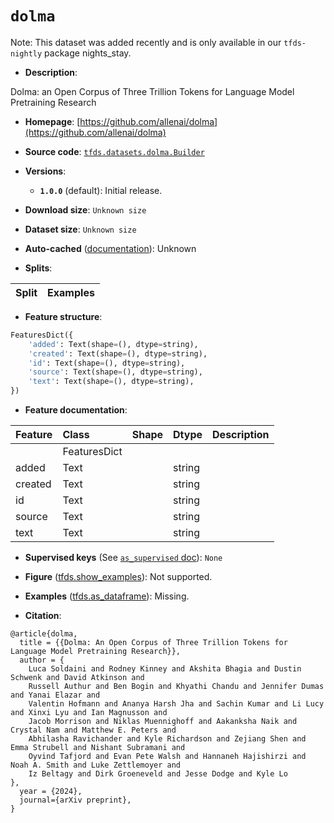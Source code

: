 <div itemscope itemtype="http://schema.org/Dataset">
  <div itemscope itemprop="includedInDataCatalog" itemtype="http://schema.org/DataCatalog">
    <meta itemprop="name" content="TensorFlow Datasets" />
  </div>
  <meta itemprop="name" content="dolma" />
  <meta itemprop="description" content="Dolma: an Open Corpus of Three Trillion Tokens for Language Model Pretraining&#10;Research&#10;&#10;To use this dataset:&#10;&#10;```python&#10;import tensorflow_datasets as tfds&#10;&#10;ds = tfds.load(&#x27;dolma&#x27;, split=&#x27;train&#x27;)&#10;for ex in ds.take(4):&#10;  print(ex)&#10;```&#10;&#10;See [the guide](https://www.tensorflow.org/datasets/overview) for more&#10;informations on [tensorflow_datasets](https://www.tensorflow.org/datasets).&#10;&#10;" />
  <meta itemprop="url" content="https://www.tensorflow.org/datasets/catalog/dolma" />
  <meta itemprop="sameAs" content="https://github.com/allenai/dolma" />
  <meta itemprop="citation" content="@article{dolma,&#10;  title = {{Dolma: An Open Corpus of Three Trillion Tokens for Language Model Pretraining Research}},&#10;  author = {&#10;    Luca Soldaini and Rodney Kinney and Akshita Bhagia and Dustin Schwenk and David Atkinson and&#10;    Russell Authur and Ben Bogin and Khyathi Chandu and Jennifer Dumas and Yanai Elazar and&#10;    Valentin Hofmann and Ananya Harsh Jha and Sachin Kumar and Li Lucy and Xinxi Lyu and Ian Magnusson and&#10;    Jacob Morrison and Niklas Muennighoff and Aakanksha Naik and Crystal Nam and Matthew E. Peters and&#10;    Abhilasha Ravichander and Kyle Richardson and Zejiang Shen and Emma Strubell and Nishant Subramani and&#10;    Oyvind Tafjord and Evan Pete Walsh and Hannaneh Hajishirzi and Noah A. Smith and Luke Zettlemoyer and&#10;    Iz Beltagy and Dirk Groeneveld and Jesse Dodge and Kyle Lo&#10;},&#10;  year = {2024},&#10;  journal={arXiv preprint},&#10;}" />
</div>

# `dolma`


Note: This dataset was added recently and is only available in our
`tfds-nightly` package
<span class="material-icons" title="Available only in the tfds-nightly package">nights_stay</span>.

*   **Description**:

Dolma: an Open Corpus of Three Trillion Tokens for Language Model Pretraining
Research

*   **Homepage**:
    [https://github.com/allenai/dolma](https://github.com/allenai/dolma)

*   **Source code**:
    [`tfds.datasets.dolma.Builder`](https://github.com/tensorflow/datasets/tree/master/tensorflow_datasets/datasets/dolma/dolma_dataset_builder.py)

*   **Versions**:

    *   **`1.0.0`** (default): Initial release.

*   **Download size**: `Unknown size`

*   **Dataset size**: `Unknown size`

*   **Auto-cached**
    ([documentation](https://www.tensorflow.org/datasets/performances#auto-caching)):
    Unknown

*   **Splits**:

Split | Examples
:---- | -------:

*   **Feature structure**:

```python
FeaturesDict({
    'added': Text(shape=(), dtype=string),
    'created': Text(shape=(), dtype=string),
    'id': Text(shape=(), dtype=string),
    'source': Text(shape=(), dtype=string),
    'text': Text(shape=(), dtype=string),
})
```

*   **Feature documentation**:

Feature | Class        | Shape | Dtype  | Description
:------ | :----------- | :---- | :----- | :----------
        | FeaturesDict |       |        |
added   | Text         |       | string |
created | Text         |       | string |
id      | Text         |       | string |
source  | Text         |       | string |
text    | Text         |       | string |

*   **Supervised keys** (See
    [`as_supervised` doc](https://www.tensorflow.org/datasets/api_docs/python/tfds/load#args)):
    `None`

*   **Figure**
    ([tfds.show_examples](https://www.tensorflow.org/datasets/api_docs/python/tfds/visualization/show_examples)):
    Not supported.

*   **Examples**
    ([tfds.as_dataframe](https://www.tensorflow.org/datasets/api_docs/python/tfds/as_dataframe)):
    Missing.

*   **Citation**:

```
@article{dolma,
  title = {{Dolma: An Open Corpus of Three Trillion Tokens for Language Model Pretraining Research}},
  author = {
    Luca Soldaini and Rodney Kinney and Akshita Bhagia and Dustin Schwenk and David Atkinson and
    Russell Authur and Ben Bogin and Khyathi Chandu and Jennifer Dumas and Yanai Elazar and
    Valentin Hofmann and Ananya Harsh Jha and Sachin Kumar and Li Lucy and Xinxi Lyu and Ian Magnusson and
    Jacob Morrison and Niklas Muennighoff and Aakanksha Naik and Crystal Nam and Matthew E. Peters and
    Abhilasha Ravichander and Kyle Richardson and Zejiang Shen and Emma Strubell and Nishant Subramani and
    Oyvind Tafjord and Evan Pete Walsh and Hannaneh Hajishirzi and Noah A. Smith and Luke Zettlemoyer and
    Iz Beltagy and Dirk Groeneveld and Jesse Dodge and Kyle Lo
},
  year = {2024},
  journal={arXiv preprint},
}
```

